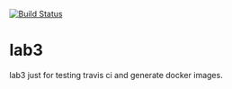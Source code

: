 [![Build Status](https://travis-ci.com/chrillen/lab3.svg?branch=master)](https://travis-ci.com/github/chrillen/lab3)

# lab3
lab3 just for testing travis ci and generate docker images.

